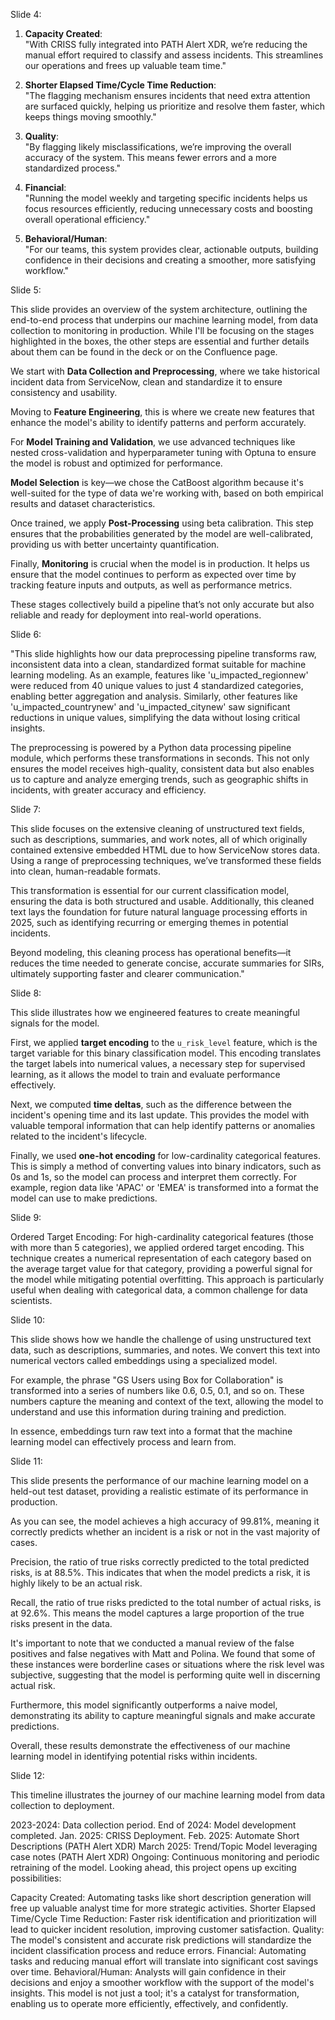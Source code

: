 Slide 4:

1. **Capacity Created**:  
   "With CRISS fully integrated into PATH Alert XDR, we’re reducing the manual effort required to classify and assess incidents. This streamlines our operations and frees up valuable team time."

2. **Shorter Elapsed Time/Cycle Time Reduction**:  
   "The flagging mechanism ensures incidents that need extra attention are surfaced quickly, helping us prioritize and resolve them faster, which keeps things moving smoothly."

3. **Quality**:  
   "By flagging likely misclassifications, we’re improving the overall accuracy of the system. This means fewer errors and a more standardized process."

4. **Financial**:  
   "Running the model weekly and targeting specific incidents helps us focus resources efficiently, reducing unnecessary costs and boosting overall operational efficiency."

5. **Behavioral/Human**:  
   "For our teams, this system provides clear, actionable outputs, building confidence in their decisions and creating a smoother, more satisfying workflow."

     
Slide 5:

This slide provides an overview of the system architecture, outlining the end-to-end process that underpins our machine learning model, from data collection to monitoring in production. While I'll be focusing on the stages highlighted in the boxes, the other steps are essential and further details about them can be found in the deck or on the Confluence page.

We start with **Data Collection and Preprocessing**, where we take historical incident data from ServiceNow, clean and standardize it to ensure consistency and usability.

Moving to **Feature Engineering**, this is where we create new features that enhance the model's ability to identify patterns and perform accurately.

For **Model Training and Validation**, we use advanced techniques like nested cross-validation and hyperparameter tuning with Optuna to ensure the model is robust and optimized for performance.

**Model Selection** is key—we chose the CatBoost algorithm because it's well-suited for the type of data we're working with, based on both empirical results and dataset characteristics.

Once trained, we apply **Post-Processing** using beta calibration. This step ensures that the probabilities generated by the model are well-calibrated, providing us with better uncertainty quantification.

Finally, **Monitoring** is crucial when the model is in production. It helps us ensure that the model continues to perform as expected over time by tracking feature inputs and outputs, as well as performance metrics.

These stages collectively build a pipeline that’s not only accurate but also reliable and ready for deployment into real-world operations.


Slide 6: 

"This slide highlights how our data preprocessing pipeline transforms raw, inconsistent data into a clean, standardized format suitable for machine learning modeling. As an example, features like 'u_impacted_regionnew' were reduced from 40 unique values to just 4 standardized categories, enabling better aggregation and analysis. Similarly, other features like 'u_impacted_countrynew' and 'u_impacted_citynew' saw significant reductions in unique values, simplifying the data without losing critical insights.

The preprocessing is powered by a Python data processing pipeline module, which performs these transformations in seconds. This not only ensures the model receives high-quality, consistent data but also enables us to capture and analyze emerging trends, such as geographic shifts in incidents, with greater accuracy and efficiency.


Slide 7:

This slide focuses on the extensive cleaning of unstructured text fields, such as descriptions, summaries, and work notes, all of which originally contained extensive embedded HTML due to how ServiceNow stores data. Using a range of preprocessing techniques, we’ve transformed these fields into clean, human-readable formats. 

This transformation is essential for our current classification model, ensuring the data is both structured and usable. Additionally, this cleaned text lays the foundation for future natural language processing efforts in 2025, such as identifying recurring or emerging themes in potential incidents. 

Beyond modeling, this cleaning process has operational benefits—it reduces the time needed to generate concise, accurate summaries for SIRs, ultimately supporting faster and clearer communication."


Slide 8:

This slide illustrates how we engineered features to create meaningful signals for the model. 

First, we applied **target encoding** to the `u_risk_level` feature, which is the target variable for this binary classification model. This encoding translates the target labels into numerical values, a necessary step for supervised learning, as it allows the model to train and evaluate performance effectively.

Next, we computed **time deltas**, such as the difference between the incident's opening time and its last update. This provides the model with valuable temporal information that can help identify patterns or anomalies related to the incident's lifecycle.

Finally, we used **one-hot encoding** for low-cardinality categorical features. This is simply a method of converting values into binary indicators, such as 0s and 1s, so the model can process and interpret them correctly. For example, region data like 'APAC' or 'EMEA' is transformed into a format the model can use to make predictions.


Slide 9:

Ordered Target Encoding: For high-cardinality categorical features (those with more than 5 categories), we applied ordered target encoding. This technique creates a numerical representation of each category based on the average target value for that category, providing a powerful signal for the model while mitigating potential overfitting. This approach is particularly useful when dealing with categorical data, a common challenge for data scientists.


Slide 10: 

This slide shows how we handle the challenge of using unstructured text data, such as descriptions, summaries, and notes. We convert this text into numerical vectors called embeddings using a specialized model.

For example, the phrase "GS Users using Box for Collaboration" is transformed into a series of numbers like 0.6, 0.5, 0.1, and so on. These numbers capture the meaning and context of the text, allowing the model to understand and use this information during training and prediction.

In essence, embeddings turn raw text into a format that the machine learning model can effectively process and learn from.


Slide 11: 

This slide presents the performance of our machine learning model on a held-out test dataset, providing a realistic estimate of its performance in production.

As you can see, the model achieves a high accuracy of 99.81%, meaning it correctly predicts whether an incident is a risk or not in the vast majority of cases.

Precision, the ratio of true risks correctly predicted to the total predicted risks, is at 88.5%. This indicates that when the model predicts a risk, it is highly likely to be an actual risk.

Recall, the ratio of true risks predicted to the total number of actual risks, is at 92.6%. This means the model captures a large proportion of the true risks present in the data.

It's important to note that we conducted a manual review of the false positives and false negatives with Matt and Polina. We found that some of these instances were borderline cases or situations where the risk level was subjective, suggesting that the model is performing quite well in discerning actual risk.

Furthermore, this model significantly outperforms a naive model, demonstrating its ability to capture meaningful signals and make accurate predictions.

Overall, these results demonstrate the effectiveness of our machine learning model in identifying potential risks within incidents.


Slide 12:

This timeline illustrates the journey of our machine learning model from data collection to deployment.

2023-2024: Data collection period.
End of 2024: Model development completed.
Jan. 2025: CRISS Deployment.
Feb. 2025: Automate Short Descriptions (PATH Alert XDR)
March 2025: Trend/Topic Model leveraging case notes (PATH Alert XDR)
Ongoing: Continuous monitoring and periodic retraining of the model.
Looking ahead, this project opens up exciting possibilities:

Capacity Created: Automating tasks like short description generation will free up valuable analyst time for more strategic activities.
Shorter Elapsed Time/Cycle Time Reduction: Faster risk identification and prioritization will lead to quicker incident resolution, improving customer satisfaction.
Quality: The model's consistent and accurate risk predictions will standardize the incident classification process and reduce errors.
Financial: Automating tasks and reducing manual effort will translate into significant cost savings over time.
Behavioral/Human: Analysts will gain confidence in their decisions and enjoy a smoother workflow with the support of the model's insights.
This model is not just a tool; it's a catalyst for transformation, enabling us to operate more efficiently, effectively, and confidently.

